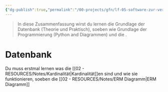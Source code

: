```yaml
---
{"dg-publish":true,"permalink":"/00-projects/gfn/lf-05-software-zur-verwaltung-von-daten-anpassen/","tags":["inProgress","datenbank","sql","python","LF05","GFN"],"noteIcon":"","updated":"2024-06-17T09:10:38.595+02:00"}
---
```


> In diese Zusammenfassung wirst du lernen die Grundlage der Datenbank (Theorie und Praktisch), soeben wie Grundlage der Programmierung (Python and Diagrammen) und die .


# Datenbank

Du muss erstmal lernen was die  [[02 - RESOURCES/Notes/Kardinalität\|Kardinalität]]en sind und wie sie funktionieren, soeben die [[02 - RESOURCES/Notes/ERM Diagramm\|ERM Diagramm]]